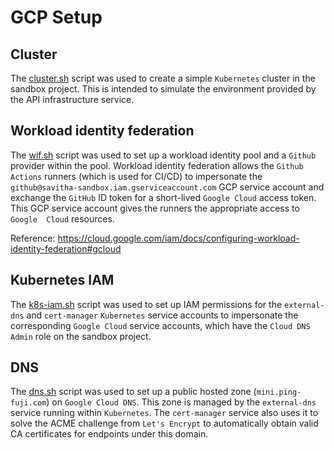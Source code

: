 # GCP Setup

## Cluster

The [cluster.sh](cluster.sh) script was used to create a simple `Kubernetes` cluster in the sandbox project. This is 
intended to simulate the environment provided by the API infrastructure service. 

## Workload identity federation

The [wif.sh](wif.sh) script was used to set up a workload identity pool and a `Github` provider within the pool. 
Workload identity federation allows the `Github Actions` runners (which is used for CI/CD) to impersonate the 
`github@savitha-sandbox.iam.gserviceaccount.com` GCP service account and exchange the `GitHub` ID token for a 
short-lived `Google Cloud` access token. This GCP service account gives the runners the appropriate access to `Google 
Cloud` resources.

Reference: https://cloud.google.com/iam/docs/configuring-workload-identity-federation#gcloud

## Kubernetes IAM

The [k8s-iam.sh](k8s-iam.sh) script was used to set up IAM permissions for the `external-dns` and `cert-manager` 
`Kubernetes` service accounts to impersonate the corresponding `Google Cloud` service accounts, which have the 
`Cloud DNS Admin` role on the sandbox project.

## DNS

The [dns.sh](dns.sh) script was used to set up a public hosted zone (`mini.ping-fuji.com`) on `Google Cloud DNS`. 
This zone is managed by the `external-dns` service running within `Kubernetes`. The `cert-manager` service also uses 
it to solve the ACME challenge from `Let's Encrypt` to automatically obtain valid CA certificates for endpoints under 
this domain.